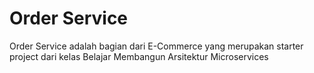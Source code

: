 # Order Service

Order Service adalah bagian dari E-Commerce yang merupakan starter project dari kelas Belajar Membangun Arsitektur Microservices

